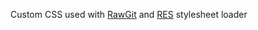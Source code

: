 Custom CSS used with [RawGit](https://rawgit.com/) and [RES](https://redditenhancementsuite.com/) stylesheet loader